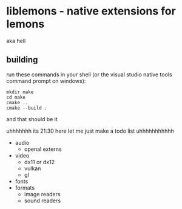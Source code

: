 # liblemons - native extensions for lemons

aka hell

## building

run these commands in your shell (or the visual studio native tools command prompt on windows):
```
mkdir make
cd make
cmake ..
cmake --build .
```
and that should be it



uhhhhhhh its 21:30 here let me just make a todo list uhhhhhhhhhhh

- audio
  - openal externs
- video
  - dx11 or dx12
  - vulkan
  - gl
- fonts
- formats
   - image readers
   - sound readers
